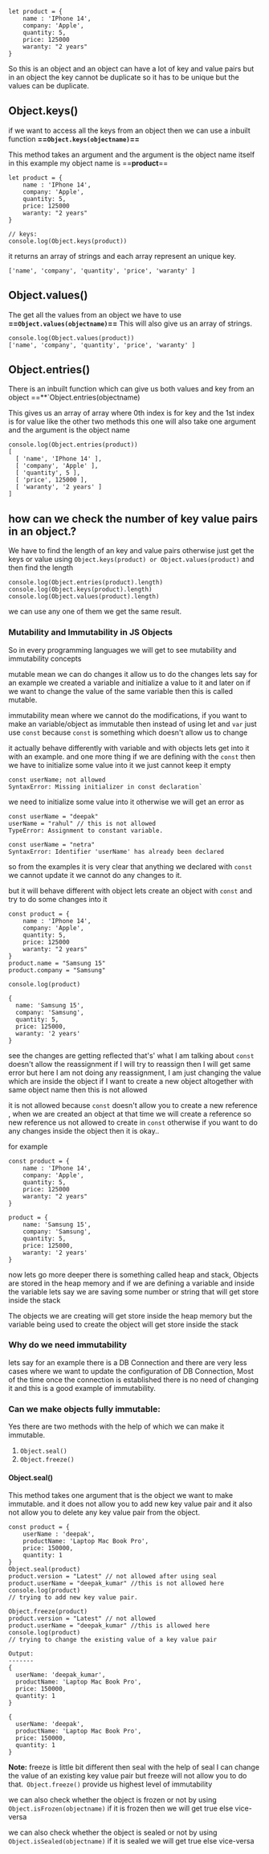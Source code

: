 ```JS
let product = {
	name : 'IPhone 14',
	company: 'Apple',
	quantity: 5,
	price: 125000
	waranty: "2 years"
}
```
So this is an object and an object can have a lot of key and value pairs but in an object the key cannot be duplicate so it has to be unique but the values can be duplicate.

## Object.keys()

if we want to access all the keys from an object then we can use a inbuilt function 
**==`Object.keys(objectname)`==**

This method takes an argument and the argument is the object name itself
in this example my object name is ==**product**==
```JS
let product = {
	name : 'IPhone 14',
	company: 'Apple',
	quantity: 5,
	price: 125000
	waranty: "2 years"
}

// keys:
console.log(Object.keys(product))

```
it returns an array of strings and each array represent an unique key.
```JS
['name', 'company', 'quantity', 'price', 'waranty' ]
```

## Object.values()

The get all the values from an object we have to use **==`Object.values(objectname)`==**
This will also give us an array of strings. 
```JS
console.log(Object.values(product))
['name', 'company', 'quantity', 'price', 'waranty' ]
```

## Object.entries()
There is an inbuilt function which can give us both values and key from an object
==**`Object.entries(objectname)

This gives us an array of array where 0th index is for key and the 1st index is for value
like the other two methods this one will also take one argument and the argument is the object name

```JS
console.log(Object.entries(product))
[
  [ 'name', 'IPhone 14' ],
  [ 'company', 'Apple' ], 
  [ 'quantity', 5 ],      
  [ 'price', 125000 ],    
  [ 'waranty', '2 years' ]
]
```
## how can we check the number of key value pairs in an object.?


We have to find the length of an key and value pairs otherwise just get the keys or value using `Object.keys(product) or Object.values(product)` and then find the length
```JS
console.log(Object.entries(product).length)
console.log(Object.keys(product).length)
console.log(Object.values(product).length)
```
we can use any one of them we get the same result.

### Mutability and Immutability in JS Objects

So in every programming languages we will get to see mutability and immutability concepts

mutable mean we can do changes it allow us to do the changes lets say for an example we created a variable and initialize a value to it and later on if we want to change the value of the same variable then this is called mutable. 

immutability mean where we cannot do the modifications, if you want to make an variable/object as immutable then instead of using let and `var` just use `const`
because `const` is something which doesn't allow us to change

it actually behave differently with variable and with objects lets get into it with an example. and one more thing if we are defining with the `const` then we have to initialize some value into it we just cannot keep it empty

```JS
const userName; not allowed
SyntaxError: Missing initializer in const declaration` 

```
we need to initialize some value into it otherwise we will get an error as

```JS
const userName = "deepak"
userName = "rahul" // this is not allowed
TypeError: Assignment to constant variable.

const userName = "netra"
SyntaxError: Identifier 'userName' has already been declared

```

so from the examples it is very clear that anything we declared with `const` we cannot update it we cannot do any changes to it. 

but it will behave different with object lets create an object with `const` and try to do some changes into it

```JS
const product = {
	name : 'IPhone 14',
	company: 'Apple',
	quantity: 5,
	price: 125000
	waranty: "2 years"
}
product.name = "Samsung 15"
product.company = "Samsung"

console.log(product)

{
  name: 'Samsung 15',
  company: 'Samsung',
  quantity: 5,       
  price: 125000,     
  waranty: '2 years' 
}
```

see the changes are getting reflected that's' what I am talking about 
`const` doesn't allow the reassignment if I will try to reassign then I will get same error
but here I am not doing any reassignment, I am just changing the value which are inside the object if I want to create a new object altogether with same object name then this is not allowed 

it is not allowed because `const` doesn't allow you to create a new reference , when we are created an object at that time we will create a reference so new reference us not allowed to create in `const` otherwise if you want to do any changes inside the object then it is okay.. 

for example 
```JS
const product = {
	name : 'IPhone 14',
	company: 'Apple',
	quantity: 5,
	price: 125000
	waranty: "2 years"
}

product = {
	name: 'Samsung 15',
	company: 'Samsung',
	quantity: 5,       
	price: 125000,     
	waranty: '2 years' 
}
```

now lets go more deeper there is something called heap and stack, Objects are stored in the heap memory and if we are defining a variable and inside the variable lets say we are saving some number or string that will get store inside the stack

The objects we are creating will get store inside the heap memory but the variable being used to create the object will get store inside the stack 

### Why do we need immutability
lets say for an example there is a DB Connection and there are very less cases where we want to update the configuration of DB Connection, Most of the time once the connection is established there is no need of changing it and this is a good example of immutability. 

### Can we make objects fully immutable:
Yes there are two methods with the help of which we can make it immutable. 
1. `Object.seal()` 
2. `Object.freeze()`


#### Object.seal()
This method takes one argument that is the object we want to make immutable. 
and it does not allow you to add new key value pair and it also not allow you to delete any key value pair from the object. 

```JS
const product = {
	userName : 'deepak',
    productName: 'Laptop Mac Book Pro',
    price: 150000,
    quantity: 1
}
Object.seal(product)
product.version = "Latest" // not allowed after using seal
product.userName = "deepak_kumar" //this is not allowed here
console.log(product)
// trying to add new key value pair.

Object.freeze(product)
product.version = "Latest" // not allowed
product.userName = "deepak_kumar" //this is allowed here
console.log(product)
// trying to change the existing value of a key value pair

Output: 
-------
{
  userName: 'deepak_kumar',
  productName: 'Laptop Mac Book Pro',
  price: 150000,
  quantity: 1
}

{
  userName: 'deepak',
  productName: 'Laptop Mac Book Pro',
  price: 150000,
  quantity: 1
}
```
**Note:** 
freeze is little bit different then seal with the help of seal I can change the value of an existing key value pair but freeze will not allow you to do that.` Object.freeze()` provide us highest level of immutability

we can also check whether the object is frozen or not by using `Object.isFrozen(objectname)` 
if it is frozen then we will get true else vice-versa


we can also check whether the object is sealed or not by using 
`Object.isSealed(objectname)`
if it is sealed we will get true else vice-versa


